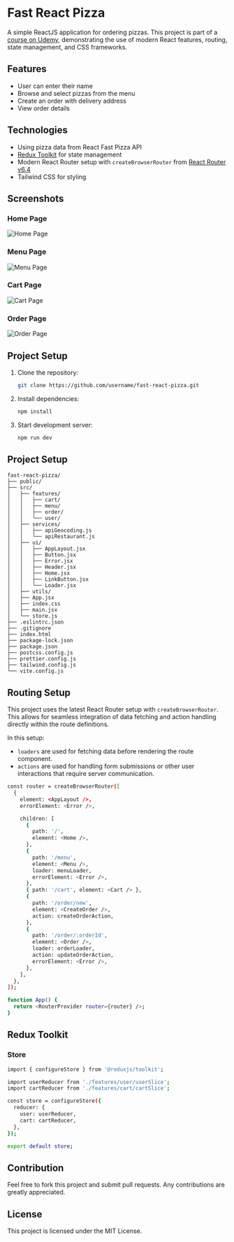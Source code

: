 # Fast React Pizza

A simple ReactJS application for ordering pizzas. This project is part of a [course on Udemy](https://www.udemy.com/course/the-ultimate-react-course/), demonstrating the use of modern React features, routing, state management, and CSS frameworks.

## Features

- User can enter their name
- Browse and select pizzas from the menu
- Create an order with delivery address
- View order details

## Technologies

- Using pizza data from React Fast Pizza API
- [Redux Toolkit](https://redux-toolkit.js.org/tutorials/overview) for state management
- Modern React Router setup with `createBrowserRouter` from [React Router v6.4](https://reactrouter.com/en/main/route/route)
- Tailwind CSS for styling

## Screenshots
### Home Page
![Home Page](./screenshots/home.png)

### Menu Page
![Menu Page](./screenshots/menu.png)

### Cart Page
![Cart Page](./screenshots/cart.png)

### Order Page
![Order Page](./screenshots/order.png)

## Project Setup

1. Clone the repository:
   ```sh
   git clone https://github.com/username/fast-react-pizza.git

2. Install dependencies:
   ```sh
   npm install

3. Start development server:
   ```sh
   npm run dev

## Project Setup
```
fast-react-pizza/
├── public/
├── src/
│   ├── features/
│   │   ├── cart/
│   │   ├── menu/
│   │   ├── order/
│   │   └── user/
│   ├── services/
│   │   ├── apiGeocoding.js
│   │   └── apiRestaurant.js
│   ├── ui/
│   │   ├── AppLayout.jsx
│   │   ├── Button.jsx
│   │   ├── Error.jsx
│   │   ├── Header.jsx
│   │   ├── Home.jsx
│   │   ├── LinkButton.jsx
│   │   └── Loader.jsx
│   ├── utils/
│   ├── App.jsx
│   ├── index.css
│   ├── main.jsx
│   └── store.js
├── .eslintrc.json
├── .gitignore
├── index.html
├── package-lock.json
├── package.json
├── postcss.config.js
├── prettier.config.js
├── tailwind.config.js
└── vite.config.js

```

## Routing Setup
This project uses the latest React Router setup with `createBrowserRouter`. This allows for seamless integration of data fetching and action handling directly within the route definitions.

In this setup:
- `loaders` are used for fetching data before rendering the route component.
- `actions` are used for handling form submissions or other user interactions that require server communication.

```sh
const router = createBrowserRouter([
  {
    element: <AppLayout />,
    errorElement: <Error />,

    children: [
      {
        path: '/',
        element: <Home />,
      },
      {
        path: '/menu',
        element: <Menu />,
        loader: menuLoader,
        errorElement: <Error />,
      },
      { path: '/cart', element: <Cart /> },
      {
        path: '/order/new',
        element: <CreateOrder />,
        action: createOrderAction,
      },
      {
        path: '/order/:orderId',
        element: <Order />,
        loader: orderLoader,
        action: updateOrderAction,
        errorElement: <Error />,
      },
    ],
  },
]);

function App() {
  return <RouterProvider router={router} />;
}
```

## Redux Toolkit
### Store
```sh
import { configureStore } from '@reduxjs/toolkit';

import userReducer from './features/user/userSlice';
import cartReducer from './features/cart/cartSlice';

const store = configureStore({
  reducer: {
    user: userReducer,
    cart: cartReducer,
  },
});

export default store;
```

## Contribution
Feel free to fork this project and submit pull requests. Any contributions are greatly appreciated.

## License
This project is licensed under the MIT License.

